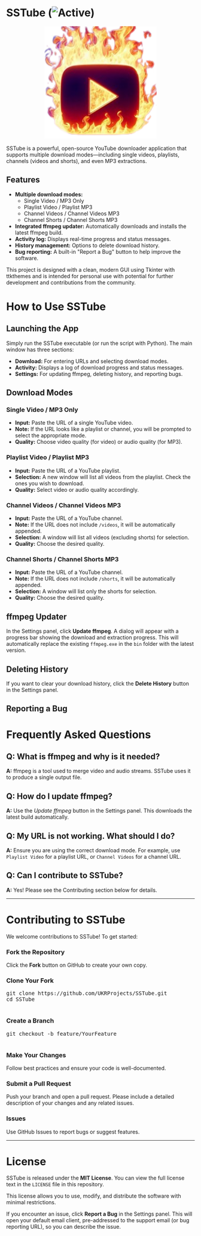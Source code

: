 # SSTube                                                                                                                                           (![Active](https://img.shields.io/badge/status-active47c219.svg))
<p align="center">
    <img src="Favicon.png" width="300" height="300" alt="Icon" />
</p>
  <p>
    SSTube is a powerful, open-source YouTube downloader application that supports multiple download modes—including single videos, playlists, channels (videos and shorts), and even MP3 extractions.
  </p>
  
  <h2>Features</h2>
  <ul>
    <li>
      <strong>Multiple download modes:</strong>
      <ul>
        <li>Single Video / MP3 Only</li>
        <li>Playlist Video / Playlist MP3</li>
        <li>Channel Videos / Channel Videos MP3</li>
        <li>Channel Shorts / Channel Shorts MP3</li>
      </ul>
    </li>
    <li>
      <strong>Integrated ffmpeg updater:</strong> Automatically downloads and installs the latest ffmpeg build.
    </li>
    <li>
      <strong>Activity log:</strong> Displays real-time progress and status messages.
    </li>
    <li>
      <strong>History management:</strong> Options to delete download history.
    </li>
    <li>
      <strong>Bug reporting:</strong> A built-in "Report a Bug" button to help improve the software.
    </li>
  </ul>
  
  <p>
    This project is designed with a clean, modern GUI using Tkinter with ttkthemes and is intended for personal use with potential for further development and contributions from the community.
  </p>
</body>
</html>


  <h1>How to Use SSTube</h1>
  
  <h2>Launching the App</h2>
  <p>Simply run the SSTube executable (or run the script with Python). The main window has three sections:</p>
  <ul>
    <li><strong>Download:</strong> For entering URLs and selecting download modes.</li>
    <li><strong>Activity:</strong> Displays a log of download progress and status messages.</li>
    <li><strong>Settings:</strong> For updating ffmpeg, deleting history, and reporting bugs.</li>
  </ul>

  <h2>Download Modes</h2>
  
  <h3>Single Video / MP3 Only</h3>
  <ul>
    <li><strong>Input:</strong> Paste the URL of a single YouTube video.</li>
    <li><strong>Note:</strong> If the URL looks like a playlist or channel, you will be prompted to select the appropriate mode.</li>
    <li><strong>Quality:</strong> Choose video quality (for video) or audio quality (for MP3).</li>
  </ul>
  
  <h3>Playlist Video / Playlist MP3</h3>
  <ul>
    <li><strong>Input:</strong> Paste the URL of a YouTube playlist.</li>
    <li><strong>Selection:</strong> A new window will list all videos from the playlist. Check the ones you wish to download.</li>
    <li><strong>Quality:</strong> Select video or audio quality accordingly.</li>
  </ul>
  
  <h3>Channel Videos / Channel Videos MP3</h3>
  <ul>
    <li><strong>Input:</strong> Paste the URL of a YouTube channel.</li>
    <li><strong>Note:</strong> If the URL does not include <code>/videos</code>, it will be automatically appended.</li>
    <li><strong>Selection:</strong> A window will list all videos (excluding shorts) for selection.</li>
    <li><strong>Quality:</strong> Choose the desired quality.</li>
  </ul>
  
  <h3>Channel Shorts / Channel Shorts MP3</h3>
  <ul>
    <li><strong>Input:</strong> Paste the URL of a YouTube channel.</li>
    <li><strong>Note:</strong> If the URL does not include <code>/shorts</code>, it will be automatically appended.</li>
    <li><strong>Selection:</strong> A window will list only the shorts for selection.</li>
    <li><strong>Quality:</strong> Choose the desired quality.</li>
  </ul>
  
  <h2>ffmpeg Updater</h2>
  <p>In the Settings panel, click <strong>Update ffmpeg</strong>. A dialog will appear with a progress bar showing the download and extraction progress. This will automatically replace the existing <code>ffmpeg.exe</code> in the <code>bin</code> folder with the latest version.</p>
  
  <h2>Deleting History</h2>
  <p>If you want to clear your download history, click the <strong>Delete History</strong> button in the Settings panel.</p>
  
  <h2>Reporting a Bug</h2>

  <h1>Frequently Asked Questions</h1>
  
  <h2>Q: What is ffmpeg and why is it needed?</h2>
  <p><strong>A:</strong> ffmpeg is a tool used to merge video and audio streams. SSTube uses it to produce a single output file.</p>
  
  <h2>Q: How do I update ffmpeg?</h2>
  <p><strong>A:</strong> Use the <em>Update ffmpeg</em> button in the Settings panel. This downloads the latest build automatically.</p>
  
  <h2>Q: My URL is not working. What should I do?</h2>
  <p><strong>A:</strong> Ensure you are using the correct download mode. For example, use <code>Playlist Video</code> for a playlist URL, or <code>Channel Videos</code> for a channel URL.</p>
  
  <h2>Q: Can I contribute to SSTube?</h2>
  <p><strong>A:</strong> Yes! Please see the Contributing section below for details.</p>
  
  <hr>
  
  <h1>Contributing to SSTube</h1>
  <p>We welcome contributions to SSTube! To get started:</p>
  
  <h3>Fork the Repository</h3>
  <p>Click the <strong>Fork</strong> button on GitHub to create your own copy.</p>
  
  <h3>Clone Your Fork</h3>
  <pre>
git clone https://github.com/UKRProjects/SSTube.git
cd SSTube
  </pre>
  
  <h3>Create a Branch</h3>
  <pre>
git checkout -b feature/YourFeature
  </pre>
  
  <h3>Make Your Changes</h3>
  <p>Follow best practices and ensure your code is well-documented.</p>
  
  <h3>Submit a Pull Request</h3>
  <p>Push your branch and open a pull request. Please include a detailed description of your changes and any related issues.</p>
  
  <h3>Issues</h3>
  <p>Use GitHub Issues to report bugs or suggest features.</p>
  
  <hr>
  
  <h1>License</h1>
  <p>SSTube is released under the <strong>MIT License</strong>. You can view the full license text in the <code>LICENSE</code> file in this repository.</p>
  <p>This license allows you to use, modify, and distribute the software with minimal restrictions.</p>
  
</body>
</html>

  <p>If you encounter an issue, click <strong>Report a Bug</strong> in the Settings panel. This will open your default email client, pre-addressed to the support email (or bug reporting URL), so you can describe the issue.</p>
</body>
</html>


